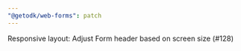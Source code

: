 ```yaml
---
"@getodk/web-forms": patch
---
```


Responsive layout: Adjust Form header based on screen size (#128)
